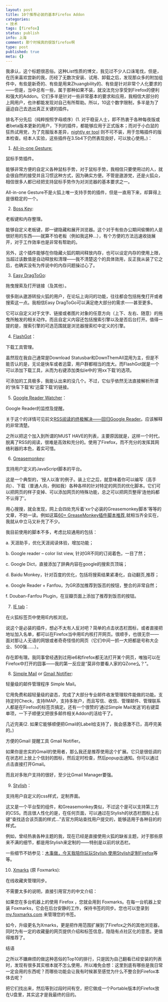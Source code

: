 ```yaml
---
layout: post
title: 10个推荐必装的基本Firefox Addon
categories:
- 技术
tags: [firefox]
status: publish
info: 上海
comment: 那个时候真的很饭firefox啊
type: post
published: true
meta: {}
---
```


我承认，这个标题很恶俗。这种List性质的博文，我见过不少人口诛笔伐，但是，在历来喜欢尝新的我，历经了无数次安装、试用、卸载之后，发现那众多的附加组件中，有些是新奇的、有些是用来Zhuangbility的、有些是针对非常个人化要求的——但是，当中总有一些，属于那种如果不装，就没法充分享受到Firefox的便利和强大的Addon。它们多半是针对一些非常基本的要求和应用，我相信大部分的上网用户，也许都能发现对自己有所帮助。所以，10这个数字限制，多半是为了逼迫自己去选出真正关键的插件。
  
排名不分先后（纯粹按照字母顺序）(1. 对于稳妥人士，即不热衷于各种每夜版或者beta版本更新的用户，下列的插件，都能够应用于正式版本；而对于小白鼠的狂热试用党，为了克服版本差异，[nightly er tool](https://addons.mozilla.org/zh-CN/firefox/addon/6543) 则不可不装，用于忽略插件的版本检查。经本人实验，这些插件在3.5b4下仍然表现良好，可以放心使用。)：
  
1. [All-in-one Gesture:](https://addons.mozilla.org/zh-CN/firefox/addon/12)
  
鼠标手势插件。
  
能够非常方便的自定义各种鼠标手势，对于鼠标手势，我相信只要使用过的人，就会很自然的接受并且习惯这种方式，因为确实方便。不管是遨游党，还是火狐众，相信很多人都已经把支持鼠标手势作为对浏览器的基本要求之一。
  
All-in-one Gesture不是火狐上唯一支持手势的插件，但是一直用下来，却算得上是很稳定的一个。
  
2. [Boss Key](https://addons.mozilla.org/zh-CN/firefox/addon/5462):
  
老板键和内存整理。
  
能够自定义老板键，即一键隐藏和展开浏览器。这个对于有些办公期间偷懒的人是很好用的东西——就算不怕老板（例如我这种…），有个方便的方法迅速收拢展开，对于工作效率也是非常有帮助的。
  
另外，这个插件能够在你隐藏火狐的期间释放内存，也可以设定内存的使用上限，当超过该数值是自动释放和清理——我不清楚这个的具体效用，反正我从装了它之后，也确实没有为传说中的内存问题操过心了。
  
3. [Easy DragToGo](https://addons.mozilla.org/zh-CN/firefox/addon/6639):
  
拖曳搜索及打开链接（及其他）。
  
很多刚从遨游转投火狐的用户，在论坛上询问的功能，往往都会包括拖曳打开或者搜索这一点。我相信Easy DragToGo可以满足绝大部分的需求——甚至更多。
  
它可以自定义对于文字、链接或者图片对象的任意方向（上下、左右、随意）的拖曳所触发的相关动作。而且自定义内容还包括搜索引擎以及是否后台打开。值得一提的是，搜索引擎的可选范围就是浏览器搜索栏中定义的引擎。
  
4. [FlashGot](https://addons.mozilla.org/zh-CN/firefox/addon/220)：
  
下载工具管理。
  
虽然现在我自己通常是Download Statusbar和DownThemAll混用为主，但是不能否认的是，无论是快车或者迅雷，用户群都相当的庞大。而FlashGot就是一个可以添加下载工具，从而为右键添加类似ie中的‘用xx下载’的选项。
  
可添加的工具极多，我能认出来的没几个。不过，它似乎依然无法直接解析所谓的‘快车下载’和‘迅雷下载’的链接。
  
5. [Google Reader Watcher](https://addons.mozilla.org/en-US/firefox/addon/4808)：
  
Google Reader的监控及提醒。
  
关于这个的详情可见前文[RSS阅读的终极解决——回归Google Reader](http://mooninsky.net/firefox-rss-reader-the-ultimate-solution-return-to-google-reader)。应该解释的非常清楚。
  
之所以把这个加入到所谓的MUST HAVE的列表，主要原因就是，这样一个时代，脱离了RSS的阅读，很难是高效和充分的。使用了Firefox，而不充分的发挥其网络利器的本色，着实可惜。
  
6. [Greasemonkey](https://addons.mozilla.org/zh-CN/firefox/addon/748):
  
支持用户定义的JavaScript脚本的平台。
  
这是一个典型的，‘授人以渔’的例子。装上它之后，就意味着你可以编写（高手向）、下载（普通人向，例如我）各种各样的针对特定的网页的优化脚本。它们可以把网页的样子变掉、可以添加网页的特殊功能，总之可以把网页整得‘连他妈都不认得了’。
  
用心搜搜，就会发现，网上会四处充斥着‘xx个必装的Greasemonkey脚本’等等的文章，不妨一读。例如这篇[60+ GreaseMonkey插件脚本推荐](http://parandroid.com/30-greasemonkey-script-recommended-plug-ins/),就相当齐全实在，我就从中立马又补充了不少。
  
我目前使用的脚本不多，考虑比较通用的包括：
  
 a. 天涯助手，优化天涯阅读体验，增加功能；
  
 b. Google reader – color list view, 针对GR不同的订阅着色，一目了然；
  
 c. Google Dict，直接添加了辞典内容在google的搜索页顶端；
  
 d. Baidu Monkey，针对百度的优化，包括将搜索结果紧凑化，自动翻页,推荐；
  
 e. Google Reader + Fanfou，为GR添加推荐到饭否的按钮，整合的非常自然；
  
 f. Douban-Fanfou Plugin，在豆瓣页面上添加了推荐到饭否的按钮。
  

  
7. [IE tab](https://addons.mozilla.org/zh-CN/firefox/addon/1419)：
  
在火狐标签页中使用IE内核浏览。
  
说这个是必装的插件，想必不太有人反对吧？简单的点击状态栏图标，或者直接把地址加入名单，都可以在Firefox当中用IE内核打开网页。很顺手，也很无奈——面对那让人无语的网银或者奇奇怪怪的网页（它们中间一抓一大把都是号称大企业、500强……）。
  
存在即有理。我同事曾经遇到过用ie6和firefox都无法打开某个网页，唯独可以在Firefox中打开的囧事——我的第一反应是“莫非你要看人家的QZone么？”。
  

  
8. [Simple Mail](https://addons.mozilla.org/zh-CN/firefox/addon/5593) or [Gmail Notifier](https://addons.mozilla.org/zh-CN/firefox/addon/173):
  
轻量级的邮件管理程序 Simple Mail。
  
它用免费和超轻量级的姿态，完成了大部分专业邮件收发管理软件能做的功能。支持定时Check，支持IMAP，支持多账户，而且写信、收信、管理邮件、管理联系人都是在Firefox的标签页搞定。还有一个很赞的‘通过Simple Mail发送’的右键菜单项，一下子顺便又把很多邮件相关Addon的活给干了。
  
几近完美(2. 如果它能够顺便把Gmail的Label给支持了，我会感激不已，高呼完美的。)
  
方便的Gmail 提醒工具 Gmail Notifier。
  
如果你是忠实的Gmail的使用者，那么我还是推荐使用这个扩展。它只是很低调的在状态栏上放上个信封的图标，然后定时检查，然后popup出通知。你可以通过点击直接打开Gmail。
  
而且对多账户支持的很好，至少比Gmail Manager要强。
  
9. [Stylish](https://addons.mozilla.org/zh-CN/firefox/addon/2108)：
  
支持用户自定义的css样式，定制界面。
  
这又是一个平台型的组件，和Greasemonkey类似，不过这个是可以支持第三方的CSS。而且很人性化的是，在任何页面，可以通过在Stylish的状态栏图标上右键“查找适合该页面的样式…”去官方网站查找用户提交的，能够适用于各种目的的样式。
  
例如，曾经热衷各种主题的我，现在已经是直接使用火狐的缺省主题，对于那些原来不满的细节，都是用Stylish来定制的——特别是以前的状态栏。
  
一些细节不妨参见：[木事做，今天我陪你玩玩Stylish](http://jandan.net/2008/12/01/stylish-custom-firefox.html),[使用Stylish定制Firefox](http://e-spacy.com/blog/firefox-stylish.html)等等。
  
  
10. [Xmarks](https://addons.mozilla.org/zh-CN/firefox/addon/2410) (原 Foxmarks):
  
在线收藏夹管理同步。
  
不需要太多的说明，直接引用官方的中文介绍：
     
如果您在多台机器上的使用 Firefox ，您就会用到 Foxmarks。在每一台机器上安装 Foxmarks，它会在后台安静的工作，保持书签的同步。您也可以登录到 [my.foxmarks.com](http://my.foxmarks.com) 来管理您的书签。
   
如今，升级更名为Xmarks，更是把作用范围扩展到了Firefox之外的其他浏览器，同时为有一定的收藏量的网页提供介绍和标签信息，隐隐有点社区化的意思。更值得推荐了。
  
结语  

之所以不嫌麻烦的做这种恶俗的Top10的排行，只是因为自己翻看已经安装的列表时，发现有很多其实根本就不怎么使用，所以难免会想：这里到底有哪些是我日常一定会用的东西呢？而哪些功能会让我有时候甚至感觉为什么不整合到Firefox本体去呢？
  
把它们找出来，然后等到过段时间有空，把它做成一个Portable版本的Firefox放在U盘里，其实这才是我最终的目的。

